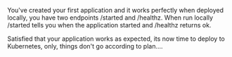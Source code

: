 You've created your first application and it works perfectly when deployed locally, you have two endpoints /started and /healthz. When run locally /started tells you when the application started and /healthz returns ok.

Satisfied that your application works as expected, its now time to deploy to Kubernetes, only, things don't go according to plan....
